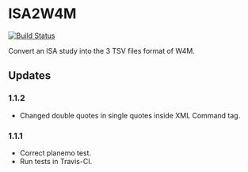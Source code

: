 # ISA2W4M

[![Build Status](https://travis-ci.org/workflow4metabolomics/isa2w4m.svg?branch=master)](https://travis-ci.org/workflow4metabolomics/isa2w4m)

Convert an ISA study into the 3 TSV files format of W4M.

## Updates

### 1.1.2

 * Changed double quotes in single quotes inside XML Command tag.

### 1.1.1

 * Correct planemo test.
 * Run tests in Travis-CI.

